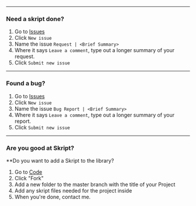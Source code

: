 ___

### Need a skript done?

1. Go to [Issues](https://github.com/iGalaxyYT/Skripts/issues)
2. Click `New issue`
3. Name the issue `Request | <Brief Summary>`
4. Where it says `Leave a comment`, type out a longer summary of your request.
5. Click `Submit new issue`

___

### Found a bug?

1. Go to [Issues](https://github.com/iGalaxyYT/Skripts/issues)
2. Click `New issue`
3. Name the issue `Bug Report | <Brief Summary>`
4. Where it says `Leave a comment`, type out a longer summary of your report.
5. Click `Submit new issue`

___

### Are you good at Skript?
**Do you want to add a Skript to the library?

1. Go to [Code](https://github.com/iGalaxyYT/Skripts)
2. Click "Fork"
3. Add a new folder to the master branch with the title of your Project
4. Add any skript files needed for the project inside
5. When you're done, contact me.
